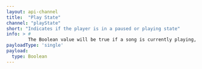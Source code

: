 ```yaml
---
layout: api-channel
title:  "Play State"
channel: "playState"
short: "Indicates if the player is in a paused or playing state"
info: > #
        The Boolean value will be true if a song is currently playing, and false if a song is currently paused or stopped.
payloadType: 'single'
payload:
  type: Boolean
---
```

